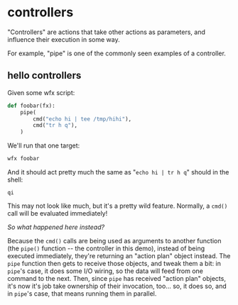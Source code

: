 controllers
===========

"Controllers" are actions that take other actions as parameters, and influence their execution in some way.

For example, "pipe" is one of the commonly seen examples of a controller.


hello controllers
-----------------

Given some wfx script:

[testmark]:# (hello/fs/make.fx)
```python
def foobar(fx):
	pipe(
		cmd("echo hi | tee /tmp/hihi"),
		cmd("tr h q"),
	)
```

We'll run that one target:

[testmark]:# (hello/sequence)
```sh
wfx foobar
```

And it should act pretty much the same as "`echo hi | tr h q`" should in the shell:

[testmark]:# (hello/output)
```text
qi
```

This may not look like much, but it's a pretty wild feature.
Normally, a `cmd()` call will be evaluated immediately!

_So what happened here instead?_

Because the `cmd()` calls are being used as arguments to another function
(the `pipe()` function -- the controller in this demo),
instead of being executed immediately, they're returning an "action plan" object instead.
The `pipe` function then gets to receive those objects, and tweak them a bit:
in `pipe`'s case, it does some I/O wiring, so the data will feed from one command to the next.
Then, since `pipe` has received "action plan" objects, it's now it's job take ownership of their invocation, too...
so, it does so, and in `pipe`'s case, that means running them in parallel.
